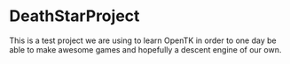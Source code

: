 # DeathStarProject

This is a test project we are using to learn OpenTK in order to one day be able to make awesome games and hopefully a descent engine of our own.
